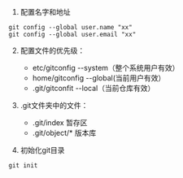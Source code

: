 1. 配置名字和地址
```
git config --global user.name "xx"
git config --global user.email "xx"
```

2. 配置文件的优先级：
    - etc/gitconfig --system（整个系统用户有效）
    - home/gitconfig --global(当前用户有效）
    - .git/gitconfit --local（当前仓库有效）


3. .git文件夹中的文件：
    - .git/index   暂存区
    - .git/object/*     版本库

4. 初始化git目录
```
git init
```